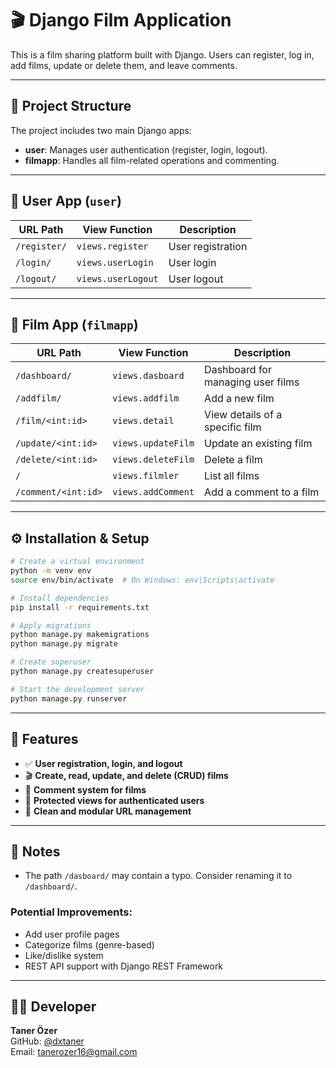 # 🎬 Django Film Application

This is a film sharing platform built with Django. Users can register, log in, add films, update or delete them, and leave comments.

---

## 📁 Project Structure

The project includes two main Django apps:

- **user**: Manages user authentication (register, login, logout).
- **filmapp**: Handles all film-related operations and commenting.

---

## 🔑 User App (`user`)

| URL Path     | View Function      | Description             |
|--------------|--------------------|-------------------------|
| `/register/` | `views.register`   | User registration       |
| `/login/`    | `views.userLogin`  | User login              |
| `/logout/`   | `views.userLogout` | User logout             |

---

## 🎥 Film App (`filmapp`)

| URL Path              | View Function         | Description                        |
|-----------------------|------------------------|------------------------------------|
| `/dashboard/`         | `views.dasboard`       | Dashboard for managing user films  |
| `/addfilm/`           | `views.addfilm`        | Add a new film                     |
| `/film/<int:id>`      | `views.detail`         | View details of a specific film    |
| `/update/<int:id>`    | `views.updateFilm`     | Update an existing film            |
| `/delete/<int:id>`    | `views.deleteFilm`     | Delete a film                      |
| `/`                   | `views.filmler`        | List all films                     |
| `/comment/<int:id>`   | `views.addComment`     | Add a comment to a film            |

---

## ⚙️ Installation & Setup

```bash
# Create a virtual environment
python -m venv env
source env/bin/activate  # On Windows: env\Scripts\activate

# Install dependencies
pip install -r requirements.txt

# Apply migrations
python manage.py makemigrations
python manage.py migrate

# Create superuser
python manage.py createsuperuser

# Start the development server
python manage.py runserver
```

--- 
## 🧪 Features

- ✅ **User registration, login, and logout**
- 🎬 **Create, read, update, and delete (CRUD) films**
- 💬 **Comment system for films**
- 🔐 **Protected views for authenticated users**
- 📁 **Clean and modular URL management**

---

## 📌 Notes

- The path `/dasboard/` may contain a typo. Consider renaming it to `/dashboard/`.

### Potential Improvements:

- Add user profile pages  
- Categorize films (genre-based)  
- Like/dislike system  
- REST API support with Django REST Framework  

---

## 👨‍💻 Developer

**Taner Özer**  
GitHub: [@dxtaner](https://github.com/dxtaner)  
Email: [tanerozer16@gmail.com](mailto:tanerozer16@gmail.com)

